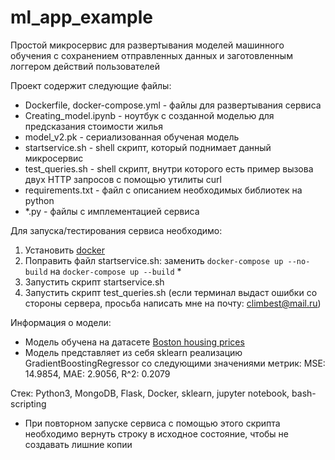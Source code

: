 # ml_app_example
Простой микросервис для развертывания моделей машинного обучения с сохранением отправленных данных и заготовленным логгером действий пользователей

Проект содержит следующие файлы:

- Dockerfile, docker-compose.yml - файлы для развертывания сервиса 
- Creating_model.ipynb - ноутбук с созданной моделью для предсказания стоимости жилья
- model_v2.pk - сериализованная обученая модель
- startservice.sh - shell скрипт, который поднимает данный микросервис
- test_queries.sh - shell скрипт, внутри которого есть пример вызова двух HTTP запросов с помощью утилиты curl
- requirements.txt - файл с описанием необходимых библиотек на python
- *.py - файлы с имплементацией сервиса


Для запуска/тестирования сервиса необходимо:

 1) Установить [docker](https://www.docker.com/get-started "Get started with docker")
 2) Поправить файл startservice.sh: заменить `docker-compose up --no-build` на `docker-compose up --build` *
 3) Запустить скрипт startservice.sh
 4) Запустить скрипт test_queries.sh (если терминал выдаст ошибки со стороны сервера, просьба написать мне на почту: climbest@mail.ru)
 
 Информация о модели: 
  - Модель обучена на датасете [Boston housing prices](https://scikit-learn.org/stable/modules/generated/sklearn.datasets.load_boston.html#sklearn.datasets.load_boston "Load data") 
  - Модель представляет из себя sklearn реализацию GradientBoostingRegressor со следующими значениями метрик: MSE: 14.9854, MAE: 2.9056, R^2: 0.2079 
  
  Стек: Python3, MongoDB, Flask, Docker, sklearn, jupyter notebook, bash-scripting
  
* При повторном запуске сервиса с помощью этого скрипта необходимо вернуть строку в исходное состояние, чтобы не создавать лишние копии

